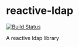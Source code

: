 # reactive-ldap
[![Build Status](https://travis-ci.org/DavidDeCoding/reactive-ldap.svg?branch=master)](https://travis-ci.org/DavidDeCoding/reactive-ldap.svg?branch=master)

A reactive ldap library

